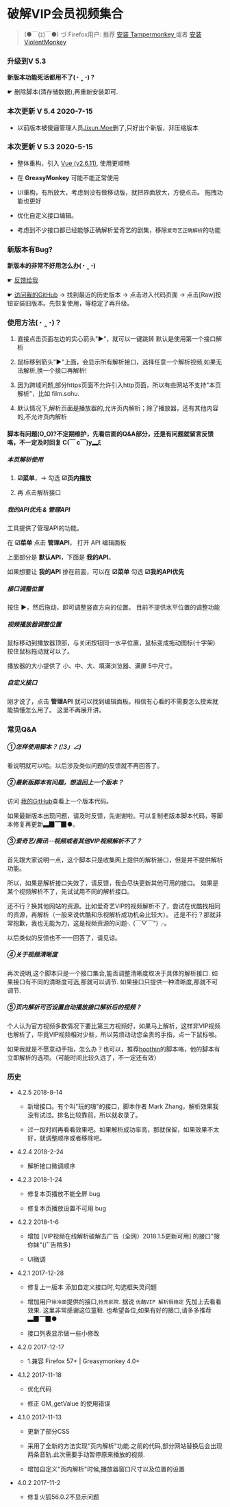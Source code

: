 # 破解VIP会员视频集合

> (●￣(ｴ)￣●) づ Firefox用户: 推荐 [安装 Tampermonkey ](https://addons.mozilla.org/zh-CN/firefox/addon/tampermonkey/) 或者 [安装 ViolentMonkey ](https://addons.mozilla.org/zh-CN/firefox/addon/violentmonkey/)

### 升级到V 5.3

**新版本功能死活都用不了(◔ ‸◔) ?**

☛ 删除脚本(清存储数据),再重新安装即可.

### 本次更新 V 5.4  2020-7-15

+ 以前版本被傻逼管理人员[Jixun.Moe](https://greasyfork.org/zh-CN/users/44-jixun-moe)删了,只好出个新版，非压缩版本

### 本次更新 V 5.3  2020-5-15

+ 整体重构，引入 [Vue (v2.6.11)](https://cn.vuejs.org/v2/guide/), 使用更顺畅

+ 在 **GreasyMonkey** 可能不能正常使用

+ UI重构，有所放大，考虑到没有做移动版，就把界面放大，方便点击。
拖拽功能也更好

+ 优化自定义接口编辑。

+ 考虑到不少接口都已经能够正确解析爱奇艺的剧集，移除`爱奇艺正确解析`的功能

### 新版本有Bug?

**新版本的非常不好用怎么办(◔ ‸◔)**

☛ [反馈给我](https://greasyfork.org/zh-CN/scripts/27530/feedback)

☛ [访问我的GitHub](https://github.com/woolition/greasyforks/tree/master/hackVipVideosSet) → 找到最近的历史版本 → 点击进入代码页面 → 点击[Raw]按钮安装旧版本。先恢复使用，等稳定了再升级。

### 使用方法(◔ ‸◔)？

1. 直接点击页面左边的实心箭头"▶"，就可以一键跳转
默认是使用第一个接口解析

2. 鼠标移到箭头"▶"上面，会显示所有解析接口，选择任意一个解析视频,如果无法解析,换一个接口再解析!

3. 因为跨域问题,部分https页面不允许引入http页面，所以有些网站不支持"本页解析"，比如 film.sohu.

4. 默认情况下,解析页面是播放器的,允许页内解析；除了播放器，还有其他内容的,不允许页内解析

#### 脚本有问题(O_O)?不定期维护，先看后面的Q&A部分，还是有问题就留言反馈咯，不一定及时回复 C(￣ c￣)y▂ξ

##### 本页解析使用

  1. **☑菜单**，→ 勾选 **☑页内播放**

  2. 再 点击解析接口

##### 我的API优先 & 管理API

  工具提供了管理API的功能。 
  
  在 **☑菜单** 点击 **管理API**， 打开 API 编辑面板
  
  上面部分是 **默认API**，下面是 **我的API**。

  如果想要让 **我的API** 排在前面，可以在 **☑菜单** 勾选 **☑我的API优先**

##### 接口调整位置

  按住 **▶**，然后拖动，即可调整竖直方向的位置。 目前不提供水平位置的调整功能

##### 视频播放器调整位置

  鼠标移动到播放器顶部，与关闭按钮同一水平位置，鼠标变成拖动图标(十字架)
  按住鼠标拖动就可以了。

  播放器的大小提供了 小、中、大、填满浏览器、满屏 5中尺寸。

##### 自定义接口

  刚才说了，点击 **管理API** 就可以找到编辑面板。相信有心看的不需要怎么摸索就能搞懂怎么用了。
  这里不再展开讲。

### 常见Q&A
##### ①怎样使用脚本？ _(¦3」∠)_

看说明就可以哈。以后涉及类似问题的反馈就不再回答了。

##### ②最新版脚本有问题，想退回上一个版本？

访问 [我的GitHub](https://github.com/woolition/greasyforks/tree/master/hackVipVideosSet )查看上一个版本代码。

如果最新版本出现问题，请及时反馈，先谢谢啦。可以复制老版本脚本代码，等脚本修复再更新▃▉▔▉●。

##### ③爱奇艺/腾讯···视频或者其他VIP视频解析不了？

首先跟大家说明一点，这个脚本只是收集网上提供的解析接口，但是并不提供解析功能。

所以，如果是解析接口失效了，请反馈，我会尽快更新其他可用的接口。
如果是某个视频解析不了，先试试用不同的解析接口。

还不行？换其他网站的资源。比如爱奇艺VIP的视频解析不了，尝试在优酷找相同的资源，再解析（一般来说优酷和乐视解析成功机会比较大）。
还是不行？那就非常抱歉，我也无能为力，这是视频资源的问题╮(￣▽￣")╭。

以后类似的反馈也不一一回答了，请见谅。

##### ④关于视频清晰度

再次说明,这个脚本只是一个接口集合,能否调整清晰度取决于具体的解析接口.
如果接口有不同的清晰度可选,那就可以调节. 如果接口只提供一种清晰度,那就不可调节.

##### ⑤页内解析可否设置自动播放接口解析后的视频？
个人认为官方视频多数情况下要比第三方视频好，如果马上解析，这样非VIP视频也解析了，毕竟VIP视频相对少些，所以劳烦动动您金贵的手指，点一下鼠标啦。

如果我就是不愿意动手指，怎么办？也可以，推荐[hoothin](https://greasyfork.org/zh-CN/users/8227-hoothin)的脚本咯，他的脚本有立即解析的选项。（可能时间比较久远了，不一定还有效）


### 历史

+ 4.2.5   2018-8-14

  - 新增接口。有个叫"玩的嗨"的接口，脚本作者 Mark Zhang，解析效果我没有试过。排名比较靠前，所以就收录了。

  - 过一段时间再看看效果吧。如果解析成功率高，那就保留，如果效果不太好，就调整顺序或者移除吧。

+ 4.2.4   2018-2-24

  - 解析接口微调顺序

+ 4.2.3  2018-1-24

  - 修复本页播放不能全屏 bug

  - 修复本页播放设置不可用 bug

+ 4.2.2   2018-1-6

  - 增加 [VIP视频在线解析破解去广告（全网）2018.1.5更新可用] 的接口"搜你妹"(广告稍多)

  - UI微调

+ 4.2.1   2017-12-28

  - 修复上一版本 添加自定义接口时,勾选框失灵问题

  - 增加用户`徐冷面`提供的接口,`抢先影院`. 据说 `优酷VIP 解析很稳定` 先加上去看看效果. 这里非常感谢这位童鞋.
  也希望各位,如果有好的接口,请多多推荐 ▃▉▔▉●

  - 接口列表显示做一些小修改

+ 4.2.0   2017-12-17

  - 1.兼容 Firefox 57+ | Greasymonkey 4.0+

+ 4.1.2   2017-11-18

  - 优化代码

  - 修正 GM_getValue 的使用错误

+ 4.1.0 2017-11-13

  - 更新了部分CSS

  - 采用了全新的方法实现"页内解析"功能.之前的代码,部分网站替换后会出现两条音轨.此次需要手动暂停原来播放的视频.

  - 增加自定义"页内解析"时候,播放器窗口尺寸以及位置的设置

+ 4.0.2   2017-11-2

  - 修复火狐56.0.2不显示问题


